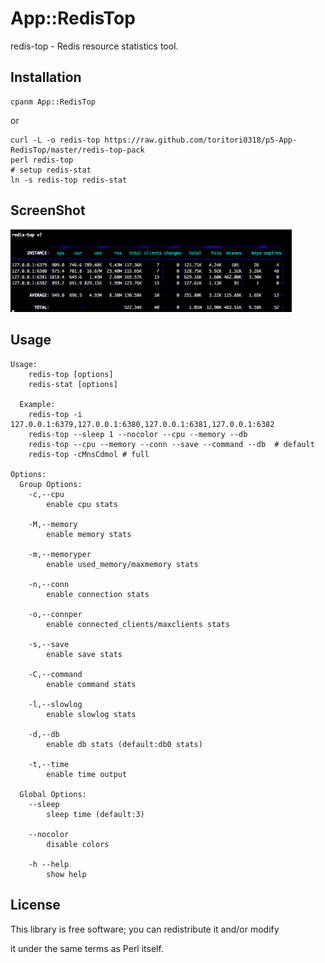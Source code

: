 # App::RedisTop
redis-top - Redis resource statistics tool.

## Installation

    cpanm App::RedisTop

or

    curl -L -o redis-top https://raw.github.com/toritori0318/p5-App-RedisTop/master/redis-top-pack
    perl redis-top
    # setup redis-stat
    ln -s redis-top redis-stat

## ScreenShot

<img src="redis_top_screen.png" width="450px" />

## Usage

    Usage:
        redis-top [options]
        redis-stat [options]

      Example:
        redis-top -i 127.0.0.1:6379,127.0.0.1:6380,127.0.0.1:6381,127.0.0.1:6382
        redis-top --sleep 1 --nocolor --cpu --memory --db
        redis-top --cpu --memory --conn --save --command --db  # default
        redis-top -cMnsCdmol # full

    Options:
      Group Options:
        -c,--cpu
            enable cpu stats

        -M,--memory
            enable memory stats

        -m,--memoryper
            enable used_memory/maxmemory stats

        -n,--conn
            enable connection stats

        -o,--connper
            enable connected_clients/maxclients stats

        -s,--save
            enable save stats

        -C,--command
            enable command stats

        -l,--slowlog
            enable slowlog stats

        -d,--db
            enable db stats (default:db0 stats)

        -t,--time
            enable time output

      Global Options:
        --sleep
            sleep time (default:3)

        --nocolor
            disable colors

        -h --help
            show help


## License

This library is free software; you can redistribute it and/or modify

it under the same terms as Perl itself.

